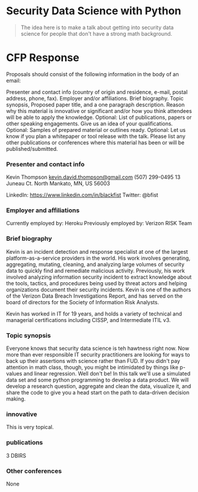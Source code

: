 # Security Data Science with Python

> The idea here is to make a talk about getting into security data science for
people that don't have a strong math background.

# CFP Response
Proposals should consist of the following information in the body of an email:

Presenter and contact info (country of origin and residence, e-mail, postal address, phone, fax).
Employer and/or affiliations.
Brief biography.
Topic synopsis, Proposed paper title, and a one paragraph description.
Reason why this material is innovative or significant and/or how you think attendees will be able to apply the knowledge.
Optional: List of publications, papers or other speaking engagements.  Give us an idea of your qualifications.
Optional: Samples of prepared material or outlines ready.
Optional: Let us know if you plan a whitepaper or tool release with the talk.
Please list any other publications or conferences where this material has been or will be published/submitted.

### Presenter and contact info
Kevin Thompson
kevin.david.thompson@gmail.com
(507) 299-0495
13 Juneau Ct.
North Mankato, MN, US 56003

LinkedIn: https://www.linkedin.com/in/blackfist
Twitter: @bfist

### Employer and affiliations
Currently employed by: Heroku
Previously employed by: Verizon RISK Team

### Brief biography

Kevin is an incident detection and response specialist at one of the largest
platform-as-a-service providers in the world. His work involves generating,
aggregating, mutating, cleaning, and analyzing large volumes of security data to
quickly find and remediate malicious activity. Previously, his work involved
analyzing information security incident to extract knowledge about the tools,
tactics, and procedures being used by threat actors and helping organizations
document their security incidents. Kevin is one of the authors of the Verizon
Data Breach Investigations Report, and has served on the board of directors for
the Society of Information Risk Analysts.

Kevin has worked in IT for 19 years, and holds a variety of technical and
managerial certifications including CISSP, and Intermediate ITIL v3.

### Topic synopsis
Everyone knows that security data science is teh hawtness right now. Now more
than ever responsible IT security practitioners are looking for ways to back up
their assertions with science rather than FUD. If you didn't pay attention in
math class, though, you might be intimidated by things like p-values and linear
regression. Well don't be! In this talk we'll use a simulated data set and some
python programming to develop a data product. We will develop a research question,
aggregate and clean the data, visualize it, and share the code to give you a
head start on the path to data-driven decision making.

### innovative
This is very topical.

### publications
3 DBIRS

### Other conferences
None
